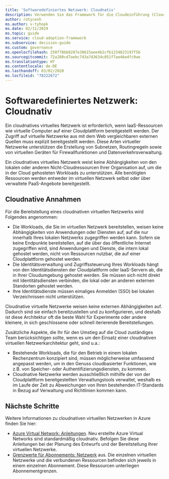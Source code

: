 ```yaml
---
title: 'Softwaredefiniertes Netzwerk: Cloudnativ'
description: Verwenden Sie das Framework für die Cloudeinführung (Cloud Adoption Framework) für Azure, um sich über cloudnative virtuelle Netzwerke zu informieren, die erforderlich sind, um virtuelle Computer in der Cloud bereitzustellen.
author: rotycenh
ms.author: v-tyhopk
ms.date: 02/11/2019
ms.topic: guide
ms.service: cloud-adoption-framework
ms.subservice: decision-guide
ms.custom: governance
ms.openlocfilehash: 250f78bb0287e30615aee4b2cfb1234823197f56
ms.sourcegitcommit: 72a280cd7aebc743a7d3634c051f7ae46e4fc9ae
ms.translationtype: HT
ms.contentlocale: de-DE
ms.lasthandoff: 03/02/2020
ms.locfileid: "78222672"
---
```

# <a name="software-defined-networking-cloud-native"></a>Softwaredefiniertes Netzwerk: Cloudnativ

Ein cloudnatives virtuelles Netzwerk ist erforderlich, wenn IaaS-Ressourcen wie virtuelle Computer auf einer Cloudplattform bereitgestellt werden. Der Zugriff auf virtuelle Netzwerke aus mit dem Web vergleichbaren externen Quellen muss explizit bereitgestellt werden. Diese Arten virtueller Netzwerke unterstützen die Erstellung von Subnetzen, Routingregeln sowie von virtuellen Geräten für Firewallfunktionen und Datenverkehrsverwaltung.

Ein cloudnatives virtuelles Netzwerk weist keine Abhängigkeiten von den lokalen oder anderen Nicht-Cloudressourcen Ihrer Organisation auf, um die in der Cloud gehosteten Workloads zu unterstützen. Alle benötigten Ressourcen werden entweder im virtuellen Netzwerk selbst oder über verwaltete PaaS-Angebote bereitgestellt.

## <a name="cloud-native-assumptions"></a>Cloudnative Annahmen

Für die Bereitstellung eines cloudnativen virtuellen Netzwerks wird Folgendes angenommen:

- Die Workloads, die Sie im virtuellen Netzwerk bereitstellen, weisen keine Abhängigkeiten von Anwendungen oder Diensten auf, auf die nur innerhalb Ihres lokalen Netzwerks zugegriffen werden kann. Sofern sie keine Endpunkte bereitstellen, auf die über das öffentliche Internet zugegriffen wird, sind Anwendungen und Dienste, die intern lokal gehostet werden, nicht von Ressourcen nutzbar, die auf einer Cloudplattform gehostet werden.
- Die Identitätsverwaltung und Zugriffssteuerung Ihres Workloads hängt von den Identitätsdiensten der Cloudplattform oder IaaS-Servern ab, die in Ihrer Cloudumgebung gehostet werden. Sie müssen sich nicht direkt mit Identitätsdiensten verbinden, die lokal oder an anderen externen Standorten gehostet werden.
- Ihre Identitätsdienste müssen eimaliges Anmelden (SSO) bei lokalen Verzeichnissen nicht unterstützen.

Cloudnative virtuelle Netzwerke weisen keine externen Abhängigkeiten auf. Dadurch sind sie einfach bereitzustellen und zu konfigurieren, und deshalb ist diese Architektur oft die beste Wahl für Experimente oder andere kleinere, in sich geschlossene oder schnell iterierende Bereitstellungen.

Zusätzliche Aspekte, die Ihr für den Umstieg auf die Cloud zuständiges Team berücksichtigen sollte, wenn es um den Einsatz einer cloudnativen virtuellen Netzwerkarchitektur geht, sind u.a.:

- Bestehende Workloads, die für den Betrieb in einem lokalen Rechenzentrum konzipiert sind, müssen möglicherweise umfassend angepasst werden, um in den Genuss cloudbasierter Funktionen, wie z.B. von Speicher- oder Authentifizierungsdiensten, zu kommen.
- Cloudnative Netzwerke werden ausschließlich mithilfe der von der Cloudplattform bereitgestellten Verwaltungstools verwaltet, weshalb es im Laufe der Zeit zu Abweichungen von Ihren bestehenden IT-Standards in Bezug auf Verwaltung und Richtlinien kommen kann.

## <a name="next-steps"></a>Nächste Schritte

Weitere Informationen zu cloudnativen virtuellen Netzwerken in Azure finden Sie hier:

- [Azure Virtual Network: Anleitungen](https://docs.microsoft.com/azure/virtual-network/virtual-network-vnet-plan-design-arm). Neu erstellte Azure Virtual Networks sind standardmäßig cloudnativ. Befolgen Sie diese Anleitungen bei der Planung des Entwurfs und der Bereitstellung Ihrer virtuellen Netzwerke.
- [Grenzwerte für Abonnements: Netzwerk](https://docs.microsoft.com/azure/azure-subscription-service-limits?toc=/azure/virtual-network/toc.json#networking-limits) aus. Die einzelnen virtuellen Netzwerke und die verbundenen Ressourcen befinden sich jeweils in einem einzelnen Abonnement. Diese Ressourcen unterliegen Abonnementgrenzen.
